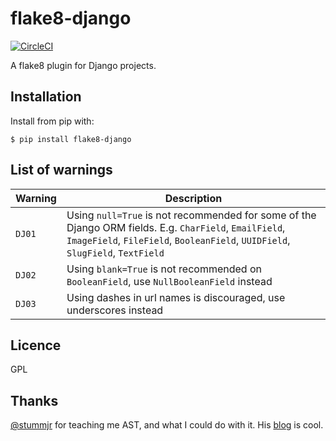 # flake8-django

[![CircleCI](https://circleci.com/gh/rocioar/flake8-django/tree/master.svg?style=svg)](https://circleci.com/gh/rocioar/flake8-django/tree/master)

A flake8 plugin for Django projects.

## Installation

Install from pip with:

```
$ pip install flake8-django
```

## List of warnings

| Warning | Description |
| --- | --- |
| `DJ01` | Using `null=True` is not recommended for some of the Django ORM fields. E.g. `CharField`, `EmailField`, `ImageField`, `FileField`, `BooleanField`, `UUIDField`, `SlugField`, `TextField` |
| `DJ02` | Using `blank=True` is not recommended on `BooleanField`, use `NullBooleanField` instead |
| `DJ03` | Using dashes in url names is discouraged, use underscores instead |

## Licence

GPL

## Thanks

[@stummjr](https://github.com/stummjr) for teaching me AST, and what I could do with it. His [blog](https://dunderdoc.wordpress.com/) is cool.
